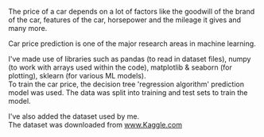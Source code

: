 The price of a car depends on a lot of factors like the goodwill of the brand of the car, features of the car, horsepower and the mileage it gives and many more. 

Car price prediction is one of the major research areas in machine learning. 

I've made use of libraries such as pandas (to read in dataset files), numpy (to work with arrays used within the code), matplotlib & seaborn (for plotting), sklearn (for various ML models).                        
To train the car price, the decision tree 'regression algorithm' prediction model was used.
The data was split into training and test sets to train the model.  

I've also added the dataset used by me.    
The dataset was downloaded from www.Kaggle.com 


